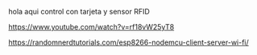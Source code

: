 hola aqui control con tarjeta y sensor RFID



https://www.youtube.com/watch?v=rf18vW25yT8


https://randomnerdtutorials.com/esp8266-nodemcu-client-server-wi-fi/



